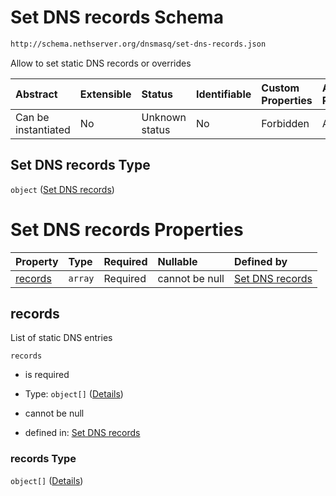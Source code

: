 # Set DNS records Schema

```txt
http://schema.nethserver.org/dnsmasq/set-dns-records.json
```

Allow to set static DNS records or overrides

| Abstract            | Extensible | Status         | Identifiable | Custom Properties | Additional Properties | Access Restrictions | Defined In                                                                  |
| :------------------ | :--------- | :------------- | :----------- | :---------------- | :-------------------- | :------------------ | :-------------------------------------------------------------------------- |
| Can be instantiated | No         | Unknown status | No           | Forbidden         | Allowed               | none                | [set-dns-records.json](dnsmasq/set-dns-records.json "open original schema") |

## Set DNS records Type

`object` ([Set DNS records](set-dns-records.md))

# Set DNS records Properties

| Property            | Type    | Required | Nullable       | Defined by                                                                                                                               |
| :------------------ | :------ | :------- | :------------- | :--------------------------------------------------------------------------------------------------------------------------------------- |
| [records](#records) | `array` | Required | cannot be null | [Set DNS records](set-dns-records-properties-records.md "http://schema.nethserver.org/dnsmasq/set-dns-records.json#/properties/records") |

## records

List of static DNS entries

`records`

*   is required

*   Type: `object[]` ([Details](set-dns-records-properties-records-items.md))

*   cannot be null

*   defined in: [Set DNS records](set-dns-records-properties-records.md "http://schema.nethserver.org/dnsmasq/set-dns-records.json#/properties/records")

### records Type

`object[]` ([Details](set-dns-records-properties-records-items.md))
